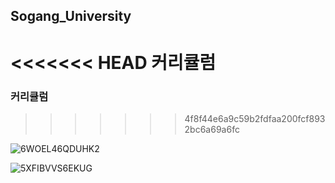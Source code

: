 ## Sogang_University
<<<<<<< HEAD
커리큘럼
=======


### 커리큘럼
>>>>>>> 4f8f44e6a9c59b2fdfaa200fcf8932bc6a69a6fc

![6WOEL46QDUHK2](https://user-images.githubusercontent.com/66376774/127776496-33e7d179-e865-45eb-9044-d6996beed938.png)

![5XFIBVVS6EKUG](https://user-images.githubusercontent.com/66376774/127776499-b5859175-9471-4ed1-8d7f-a601c236da4d.png)
